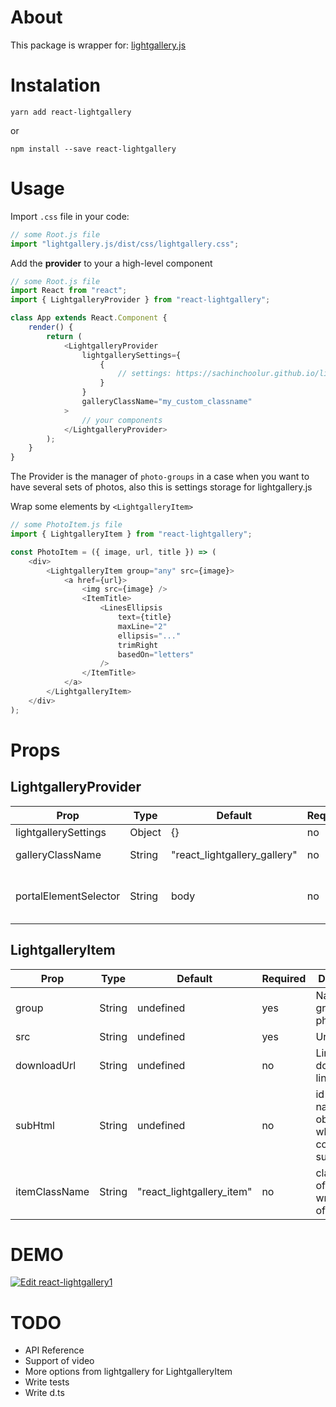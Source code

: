 # About

This package is wrapper for: [lightgallery.js](https://sachinchoolur.github.io/lightgallery.js)

# Instalation

```
yarn add react-lightgallery
```

or

```
npm install --save react-lightgallery
```

# Usage

Import `.css` file in your code:

```javascript
// some Root.js file
import "lightgallery.js/dist/css/lightgallery.css";
```

Add the **provider** to your a high-level component

```javascript
// some Root.js file
import React from "react";
import { LightgalleryProvider } from "react-lightgallery";

class App extends React.Component {
    render() {
        return (
            <LightgalleryProvider
                lightgallerySettings={
                    {
                        // settings: https://sachinchoolur.github.io/lightgallery.js/docs/api.html
                    }
                }
                galleryClassName="my_custom_classname"
            >
                // your components
            </LightgalleryProvider>
        );
    }
}
```

The Provider is the manager of `photo-groups` in a case when you want to have several sets of photos, also this is settings storage for lightgallery.js

Wrap some elements by `<LightgalleryItem>`

```javascript
// some PhotoItem.js file
import { LightgalleryItem } from "react-lightgallery";

const PhotoItem = ({ image, url, title }) => (
    <div>
        <LightgalleryItem group="any" src={image}>
            <a href={url}>
                <img src={image} />
                <ItemTitle>
                    <LinesEllipsis
                        text={title}
                        maxLine="2"
                        ellipsis="..."
                        trimRight
                        basedOn="letters"
                    />
                </ItemTitle>
            </a>
        </LightgalleryItem>
    </div>
);
```

# Props

## LightgalleryProvider

| Prop                  | Type   | Default                      | Required | Description                                                              |
| --------------------- | ------ | ---------------------------- | -------- | ------------------------------------------------------------------------ |
| lightgallerySettings  | Object | {}                           | no       | Setting for lightgallery                                                 |
| galleryClassName      | String | "react_lightgallery_gallery" | no       | Class name of gallery target element                                     |
| portalElementSelector | String | body                         | no       | Portal target element for adding divelement(lightgallery target element) |

## LightgalleryItem

| Prop          | Type   | Default                   | Required | Description                                                     |
| ------------- | ------ | ------------------------- | -------- | --------------------------------------------------------------- |
| group         | String | undefined                 | yes      | Name of group of photos set                                     |
| src           | String | undefined                 | yes      | Url to image                                                    |
| downloadUrl   | String | undefined                 | no       | Link for download link                                          |
| subHtml       | String | undefined                 | no       | id or class name of an object(div) which contain your sub html. |
| itemClassName | String | "react_lightgallery_item" | no       | class name of wrapper(div) of children                          |

# DEMO

[![Edit react-lightgallery1](https://codesandbox.io/static/img/play-codesandbox.svg)](https://codesandbox.io/s/mo45kpo92j?fontsize=14)

# TODO

-   API Reference
-   Support of video
-   More options from lightgallery for LightgalleryItem
-   Write tests
-   Write d.ts
